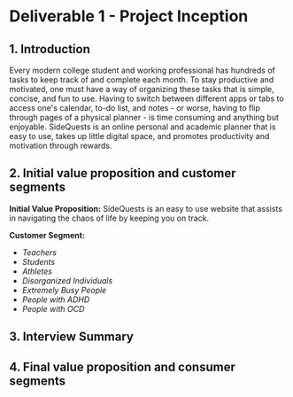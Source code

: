 # Deliverable 1 - Project Inception

## 1. Introduction

Every modern college student and working professional has hundreds of tasks to keep track of and complete each month. To stay productive and motivated, one must have a way of organizing these tasks that is simple, concise, and fun to use. Having to switch between different apps or tabs to access one's calendar, to-do list, and notes - or worse, having to flip through pages of a physical planner - is time consuming and anything but enjoyable. SideQuests is an online personal and academic planner that is easy to use, takes up little digital space, and promotes productivity and motivation through rewards.

## 2. Initial value proposition and customer segments

**Initial Value Proposition:**
SideQuests is an easy to use website that assists in navigating the chaos of life by keeping you on track.

**Customer Segment:**
- *Teachers*
- *Students*
- *Athletes*
- *Disorganized Individuals*
- *Extremely Busy People*
- *People with ADHD*
- *People with OCD*

## 3. Interview Summary

## 4. Final value proposition and consumer segments
